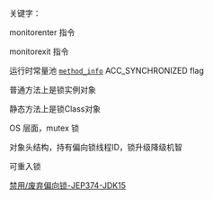 关键字：

monitorenter 指令

monitorexit 指令

运行时常量池  [`method_info`](https://docs.oracle.com/javase/specs/jvms/se8/html/jvms-4.html#jvms-4.6) ACC_SYNCHRONIZED flag

普通方法上是锁实例对象

静态方法上是锁Class对象

OS 层面，mutex 锁

对象头结构，持有偏向锁线程ID，锁升级降级机智

可重入锁

[禁用/废弃偏向锁-JEP374-JDK15](https://openjdk.java.net/jeps/374)

